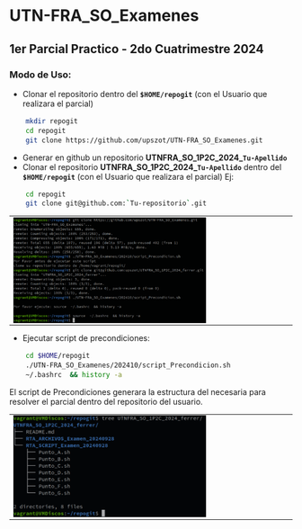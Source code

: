 # UTN-FRA_SO_Examenes

## 1er Parcial Practico - 2do Cuatrimestre 2024

### Modo de Uso:

- Clonar el repositorio dentro del **`$HOME/repogit`** (con el Usuario que realizara el parcial)
```sh 
    mkdir repogit
    cd repogit
    git clone https://github.com/upszot/UTN-FRA_SO_Examenes.git
``` 

- Generar en github un repositorio **UTNFRA_SO_1P2C_2024_`Tu-Apellido`**
- Clonar el repositorio  **UTNFRA_SO_1P2C_2024_`Tu-Apellido`** dentro del **`$HOME/repogit`** (con el Usuario que realizara el parcial)
Ej:
```sh 
    cd repogit
    git clone git@github.com:`Tu-repositorio`.git
``` 
<div>
<table>
   <tr>
      <td><img src="./.img/precondiciones_01.png" width="70%" align="center"></td>
   </tr>
</table>
</div>

- Ejecutar script de precondiciones:
```sh 
    cd $HOME/repogit
    ./UTN-FRA_SO_Examenes/202410/script_Precondicion.sh
    ~/.bashrc  && history -a  
``` 

El script de Precondiciones generara la estructura del necesaria para resolver el parcial dentro del repositorio del usuario.

<div>
<table>
   <tr>
      <td><img src="./.img/precondiciones_02.png" width="70%" align="center"></td>
   </tr>
</table>
</div>
